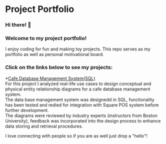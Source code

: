# Project Portfolio
### Hi there! 👋
### Welcome to my project portfolio!
I enjoy coding for fun and making toy projects. This repo serves as my portfolio as well as personal motivational board. 

### Click on the links below to see my projects:
*[Cafe Database Management System(SQL)](https://github.com/Yim-Koi/Database-_-Management-System)<br>
   For this project I analyzed real-life use cases to design conceptual and physical entity relationship diagrams for a cafe database management system.<br>
   The data base management system was designedd in SQL, functionality has been tested and redied for integration with Square POS system before further development.<br>
   The diagrams were reviewed by industry experts (instructors from Boston University), feedback was incorporated into the design process to enhance data storing and retrieval procedures.


  
I love connecting with people so if you are as well just drop a "hello"!
